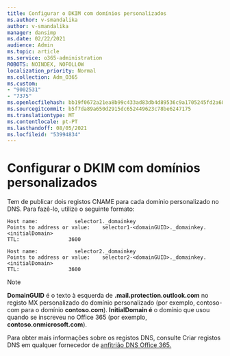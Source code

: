 ```yaml
---
title: Configurar o DKIM com domínios personalizados
ms.author: v-smandalika
author: v-smandalika
manager: dansimp
ms.date: 02/22/2021
audience: Admin
ms.topic: article
ms.service: o365-administration
ROBOTS: NOINDEX, NOFOLLOW
localization_priority: Normal
ms.collection: Adm_O365
ms.custom:
- "9002531"
- "7375"
ms.openlocfilehash: bb19f0672a21ea8b99c433ad83db4d89536c9a1705245fd2a683471170ab51ee
ms.sourcegitcommit: b5f7da89a650d2915dc652449623c78be6247175
ms.translationtype: MT
ms.contentlocale: pt-PT
ms.lasthandoff: 08/05/2021
ms.locfileid: "53994834"
---
```

# <a name="set-up-dkim-with-custom-domains"></a>Configurar o DKIM com domínios personalizados

Tem de publicar dois registos CNAME para cada domínio personalizado no DNS. Para fazê-lo, utilize o seguinte formato:

```console
Host name:            selector1._domainkey
Points to address or value:    selector1-<domainGUID>._domainkey.<initialDomain>
TTL:                3600

Host name:            selector2._domainkey
Points to address or value:    selector2-<domainGUID>._domainkey.<initialDomain>
TTL:                3600
```
> [!NOTE]
> **DomainGUID** é o texto à esquerda de **.mail.protection.outlook.com** no registo MX personalizado do domínio personalizado (por exemplo, contoso-com para o domínio **contoso.com**). **InitialDomain é** o domínio que usou quando se inscreveu no Office 365 (por exemplo, **contoso.onmicrosoft.com**).

Para obter mais informações sobre os registos DNS, consulte Criar registos DNS em qualquer fornecedor de [anfitrião DNS Office 365.](https://docs.microsoft.com/microsoft-365/admin/get-help-with-domains/create-dns-records-at-any-dns-hosting-provider)